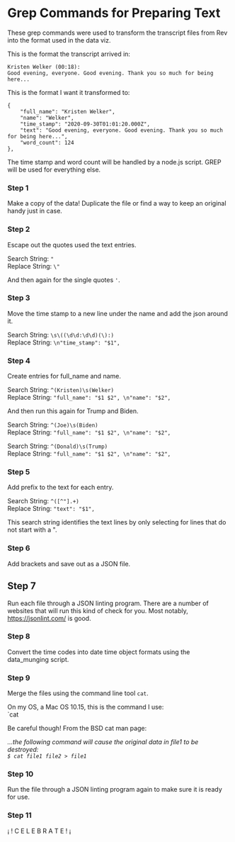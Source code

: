 # Grep Commands for Preparing Text
These grep commands were used to transform the transcript files from Rev into the format used in the data viz.

This is the format the transcript arrived in:
``` 
Kristen Welker (00:18):
Good evening, everyone. Good evening. Thank you so much for being here...
```

This is the format I want it transformed to:
```
{
    "full_name": "Kristen Welker",
    "name": "Welker",
    "time_stamp": "2020-09-30T01:01:20.000Z",
    "text": "Good evening, everyone. Good evening. Thank you so much for being here...",
    "word_count": 124
},
```

The time stamp and word count will be handled by a node.js script. GREP will be used for everything else.

### Step 1
Make a copy of the data! Duplicate the file or find a way to keep an original handy just in case. 

### Step 2
Escape out the quotes used the text entries.

Search String: `"`  
Replace String: `\"`

And then again for the single quotes `'`.

### Step 3
Move the time stamp to a new line under the name and add the json around it.

Search String: `\s\((\d\d:\d\d)(\):)`  
Replace String: `\n"time_stamp": "$1",`

### Step 4
Create entries for full_name and name.

Search String: `^(Kristen)\s(Welker)`  
Replace String: `"full_name": "$1 $2", \n"name": "$2",`

And then run this again for Trump and Biden.

Search String: `^(Joe)\s(Biden)`  
Replace String: `"full_name": "$1 $2", \n"name": "$2",`

Search String: `^(Donald)\s(Trump)`  
Replace String: `"full_name": "$1 $2", \n"name": "$2",`

### Step 5
Add prefix to the text for each entry.

Search String: `^([^"].+)`  
Replace String: `"text": "$1",`

This search string identifies the text lines by only selecting for lines that do not start with a ".

### Step 6
Add brackets and save out as a JSON file.

## Step 7
Run each file through a JSON linting program. There are a number of websites that will run this kind of check for you. Most notably, https://jsonlint.com/ is good.

### Step 8
Convert the time codes into date time object formats using the data_munging script.

### Step 9
Merge the files using the command line tool `cat`.

On my OS, a Mac OS 10.15, this is the command I use:  
`cat  

Be careful though! From the BSD cat man page:

*...the following command will cause the original data in file1 to be destroyed:  
`$ cat file1 file2 > file1`*

### Step 10
Run the file through a JSON linting program again to make sure it is ready for use.

### Step 11
¡ ! C E L E B R A T E ! ¡